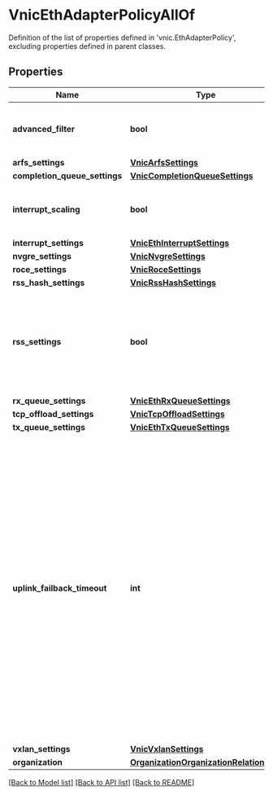 # VnicEthAdapterPolicyAllOf

Definition of the list of properties defined in 'vnic.EthAdapterPolicy', excluding properties defined in parent classes.
## Properties
Name | Type | Description | Notes
------------ | ------------- | ------------- | -------------
**advanced_filter** | **bool** | Enables advanced filtering on the interface. | [optional] 
**arfs_settings** | [**VnicArfsSettings**](VnicArfsSettings.md) |  | [optional] 
**completion_queue_settings** | [**VnicCompletionQueueSettings**](VnicCompletionQueueSettings.md) |  | [optional] 
**interrupt_scaling** | **bool** | Enables Interrupt Scaling on the interface. | [optional] 
**interrupt_settings** | [**VnicEthInterruptSettings**](VnicEthInterruptSettings.md) |  | [optional] 
**nvgre_settings** | [**VnicNvgreSettings**](VnicNvgreSettings.md) |  | [optional] 
**roce_settings** | [**VnicRoceSettings**](VnicRoceSettings.md) |  | [optional] 
**rss_hash_settings** | [**VnicRssHashSettings**](VnicRssHashSettings.md) |  | [optional] 
**rss_settings** | **bool** | Receive Side Scaling allows the incoming traffic to be spread across multiple CPU cores. | [optional] 
**rx_queue_settings** | [**VnicEthRxQueueSettings**](VnicEthRxQueueSettings.md) |  | [optional] 
**tcp_offload_settings** | [**VnicTcpOffloadSettings**](VnicTcpOffloadSettings.md) |  | [optional] 
**tx_queue_settings** | [**VnicEthTxQueueSettings**](VnicEthTxQueueSettings.md) |  | [optional] 
**uplink_failback_timeout** | **int** | Uplink Failback Timeout in seconds when uplink failover is enabled for a vNIC. After a vNIC has started using its secondary interface, this setting controls how long the primary interface must be available before the system resumes using the primary interface for the vNIC. | [optional] 
**vxlan_settings** | [**VnicVxlanSettings**](VnicVxlanSettings.md) |  | [optional] 
**organization** | [**OrganizationOrganizationRelationship**](OrganizationOrganizationRelationship.md) |  | [optional] 

[[Back to Model list]](../README.md#documentation-for-models) [[Back to API list]](../README.md#documentation-for-api-endpoints) [[Back to README]](../README.md)


